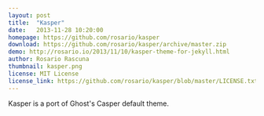 ```yaml
---
layout: post
title:  "Kasper"
date:   2013-11-28 10:20:00
homepage: https://github.com/rosario/kasper
download: https://github.com/rosario/kasper/archive/master.zip
demo: http://rosario.io/2013/11/10/kasper-theme-for-jekyll.html
author: Rosario Rascuna
thumbnail: kasper.png
license: MIT License
license_link: https://github.com/rosario/kasper/blob/master/LICENSE.txt
---
```


Kasper is a port of Ghost's Casper default theme. 
